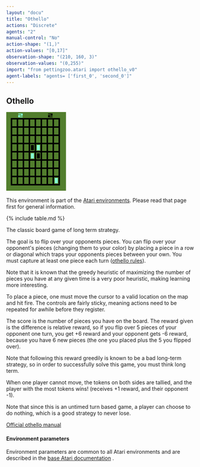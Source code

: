 ```yaml
---
layout: "docu"
title: "Othello"
actions: "Discrete"
agents: "2"
manual-control: "No"
action-shape: "(1,)"
action-values: "[0,17]"
observation-shape: "(210, 160, 3)"
observation-values: "(0,255)"
import: "from pettingzoo.atari import othello_v0"
agent-labels: "agents= ['first_0', 'second_0']"
---
```


## Othello

<div class="floatright" markdown="1">

![othello gif](atari_othello.gif)

This environment is part of the [Atari environments](../atari). Please read that page first for general information.

{% include table.md %}

</div>



The classic board game of long term strategy.

The goal is to flip over your opponents pieces. You can flip over your opponent's pieces (changing them to your color) by placing a piece in a row or diagonal which traps your opponents pieces between your own. You must capture at least one piece each turn ([othello rules](https://www.mastersofgames.com/rules/reversi-othello-rules.htm)).

Note that it is known that the greedy heuristic of maximizing the number of pieces you have at any given time is a very poor heuristic, making learning more interesting.

To place a piece, one must move the cursor to a valid location on the map and hit fire. The controls are fairly sticky, meaning actions need to be repeated for awhile before they register.

The score is the number of pieces you have on the board. The reward given is the difference is relative reward, so if you flip over 5 pieces of your opponent one turn, you get +6 reward and your opponent gets -6 reward, because you have 6 new pieces (the one you placed plus the 5 you flipped over).

Note that following this reward greedily is known to be a bad long-term strategy, so in order to successfully solve this game, you must think long term.

When one player cannot move, the tokens on both sides are tallied, and the player with the most tokens wins! (receives +1 reward, and their opponent -1).

Note that since this is an untimed turn based game, a player can choose to do nothing, which is a good strategy to never lose. 

[Official othello manual](https://atariage.com/manual_html_page.php?SoftwareLabelID=335)

#### Environment parameters

Environment parameters are common to all Atari environments and are described in the [base Atari documentation](../atari) .
